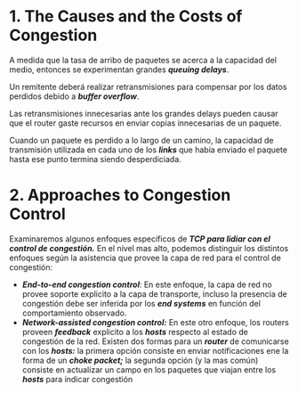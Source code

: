 # 1. The Causes and the Costs of Congestion

A medida que la tasa de arribo de paquetes se acerca a la capacidad del medio, entonces se experimentan grandes ***queuing delays***.

Un remitente deberá realizar retransmisiones para compensar por los datos perdidos debido a ***buffer overflow***.

Las retransmisiones innecesarias ante los grandes delays pueden causar que el router gaste recursos en enviar copias innecesarias de un paquete.

Cuando un paquete es perdido a lo largo de un camino, la capacidad de transmisión utilizada en cada uno de los ***links*** que había enviado el paquete hasta ese punto termina siendo desperdiciada.

# 2. Approaches to Congestion Control

Examinaremos algunos enfoques específicos de ***TCP para lidiar con el control de congestión.*** En el nivel mas alto, podemos distinguir los distintos enfoques según la asistencia que provee la capa de red para el control de congestión:

- ***End-to-end congestion control***: En este enfoque, la capa de red no provee soporte explicito a la capa de transporte, incluso la presencia de congestión debe ser inferida por los ***end systems*** en función del comportamiento observado.
- ***Network-assisted congestion control:*** En este otro enfoque, los routers proveen ***feedback*** explicito a los ***hosts*** respecto al estado de congestión de la red. Existen dos formas para un ***router*** de comunicarse con los ***hosts:*** la primera opción consiste en enviar notificaciones ene la forma de un ***choke packet;*** la segunda opción (y la mas común) consiste en actualizar un campo en los paquetes que viajan entre los ***hosts*** para indicar congestión